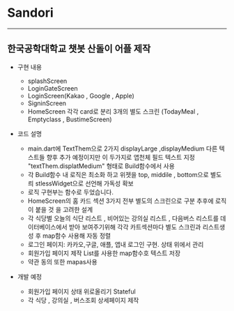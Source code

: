 # Sandori
---
## 한국공학대학교 챗봇 산돌이 어플 제작 
- 구현 내용 
  - splashScreen
  - LoginGateScreen
  - LoginScreen(Kakao , Google , Apple)
  - SigninScreen
  - HomeScreen 각각 card로 분리 3개의 별도 스크린 (TodayMeal , Emptyclass , BustimeScreen)
    


 
- 코드 설명
  - main.dart에 TextThem으로 2가지 displayLarge ,displayMedium 다른 텍스트들 향후 추가 예정이지만 이 두가지로 앱천체 필드 텍스트 지정 "textThem.displatMedium" 형태로 Build함수에서 사용
  - 각 Build함수 내 로직은 최소화 하고 위젯을 top, middile , bottom으로 별도릐 stlessWidget으로 선언해 가독성 확보
  - 로직 구현부는 함수로 두었습니다.
  - HomeScreen의 홈 카드 섹션 3가지 전부 별도의 스크린으로 구분 추후에 로직이 붙을 것 을 고려한 설계
  - 각 식당별 오늘의 식단 리스트 , 비어있는 강의실 리스트 , 다음버스 리스트를 데이터베이스에서 받아 보여주기위해 각각 카트섹션마다 별도 스크린과 리스트생성 후 map함수 사용해 자동 정렬
  - 로그인 페이지: 카카오,구글, 애플, 앱내 로그인 구현. 상태 위에서 관리
  - 회원가입 페이지 제작 List를 사용한 map함수호 텍스트 저장
  - 약관 동의 또한 mapas사용
 


- 개발 예정
  - 회원가입 페이지 상태 위로올리기 Stateful
  - 각 식당 , 강의실 , 버스조회 상세페이지 제작
